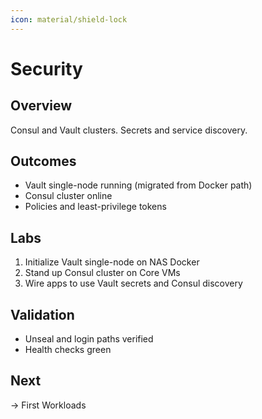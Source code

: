 ```yaml
---
icon: material/shield-lock
---
```

# Security

## Overview
Consul and Vault clusters. Secrets and service discovery.

## Outcomes
- Vault single-node running (migrated from Docker path)
- Consul cluster online
- Policies and least-privilege tokens

## Labs
1) Initialize Vault single-node on NAS Docker
2) Stand up Consul cluster on Core VMs
3) Wire apps to use Vault secrets and Consul discovery

## Validation
- Unseal and login paths verified
- Health checks green

## Next
→ First Workloads
